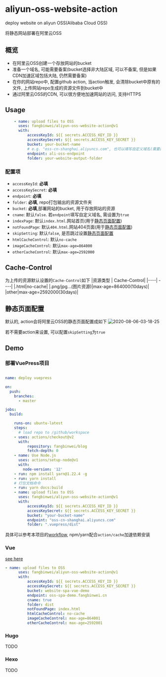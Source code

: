 # aliyun-oss-website-action

deploy website on aliyun OSS(Alibaba Cloud OSS)

将静态网站部署在阿里云OSS

## 概览
- 在阿里云OSS创建一个存放网站的bucket
- 准备一个域名, 可能需要备案(bucket选择非大陆区域, 可以不备案, 但是如果CDN加速区域包括大陆, 仍然需要备案)
- 在你的网站repo中, 配置github action, 当action触发, 会清除bucket中原有的文件, 上传网站repo生成的资源文件到bucket中
- 通过阿里云OSS的CDN, 可以很方便地加速网站的访问, 支持HTTPS

## Usage

```yml
    - name: upload files to OSS
      uses: fangbinwei/aliyun-oss-website-action@v1
      with:
          accessKeyId: ${{ secrets.ACCESS_KEY_ID }}
          accessKeySecret: ${{ secrets.ACCESS_KEY_SECRET }}
          bucket: your-bucket-name
          # e.g. "oss-cn-shanghai.aliyuncs.com", 也可以填写自定义域名(需要配置cname 为 true)
          endpoint: ali-oss-endpoint
          folder: your-website-output-folder
```
### 配置项
- `accessKeyId`: **必填**
- `accessKeySecret`: **必填**
- `endpoint`: **必填**
- `folder`: **必填**, repo打包输出的资源文件夹
- `bucket`: **必填**,部署网站的bucket, 用于存放网站的资源
- `cname`: 默认`false`. 若`endpoint`填写自定义域名, 需设置为`true`
- `indexPage`: 默认`index.html`.网站首页(用于[静态页面配置](#静态页面配置))
- `notFoundPage`: 默认`404.html`.网站404页面(用于[静态页面配置](#静态页面配置))
- `skipSetting`: 默认`false`, 是否跳过设置[静态页面配置](#静态页面配置)
- `htmlCacheControl`: 默认`no-cache`
- `imageCacheControl`: 默认`max-age=864000`
- `otherCacheControl`: 默认`max-age=2592000`

## Cache-Control
为上传的资源默认设置的`Cache-Control`如下
|资源类型 | Cache-Control|
|----| ----|
|.html|no-cache|
|.png/jpg...(图片资源)|max-age=864000(10days)|
|other|max-age=2592000(30days)|

## 静态页面配置
默认的, action会将阿里云OSS的静态页面配置成如下
![2020-08-06-03-18-25](https://image.fangbinwei.cn/github/aliyun-oss-website-action/2020-08-06-03-18-25_05d556d8.png)

若不需要action来设置, 可以配置`skipSetting`为`true`

## Demo
### 部署VuePress项目

```yml

name: deploy vuepress

on:
  push:
    branches:
      - master

jobs:
  build:

    runs-on: ubuntu-latest
    steps:
      # load repo to /github/workspace
    - uses: actions/checkout@v2
      with:
          repository: fangbinwei/blog
          fetch-depth: 0
    - name: Use Node.js
      uses: actions/setup-node@v1
      with:
        node-version: '12'
    - run: npm install yarn@1.22.4 -g
    - run: yarn install
    # 打包文档命令
    - run: yarn docs:build
    - name: upload files to OSS
      uses: fangbinwei/aliyun-oss-website-action@v1
      with:
          accessKeyId: ${{ secrets.ACCESS_KEY_ID }}
          accessKeySecret: ${{ secrets.ACCESS_KEY_SECRET }}
          bucket: "your-bucket-name"
          endpoint: "oss-cn-shanghai.aliyuncs.com" 
          folder: ".vuepress/dist"
```
具体可以参考本项目的[workflow](.github/workflows/test.yml), npm/yarn配合`action/cache`加速依赖安装

### Vue

[see here](https://github.com/fangbinwei/oss-website-demo-spa-vue)

```yml
- name: upload files to OSS
      uses: fangbinwei/aliyun-oss-website-action@v1
      with:
          accessKeyId: ${{ secrets.ACCESS_KEY_ID }}
          accessKeySecret: ${{ secrets.ACCESS_KEY_SECRET }}
          bucket: website-spa-vue-demo
          endpoint: oss-spa-demo.fangbinwei.cn
          cname: true
          folder: dist
          notFoundPage: index.html
          htmlCacheControl: no-cache
          imageCacheControl: max-age=864001
          otherCacheControl: max-age=2592001
```

### Hugo
TODO
### Hexo
TODO